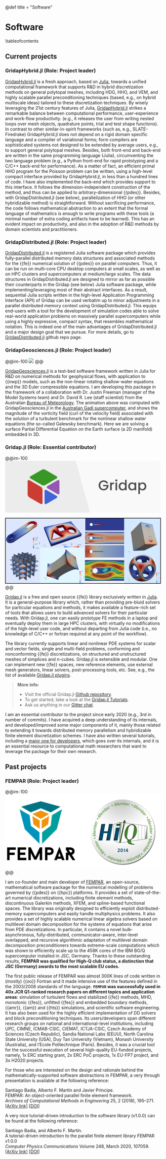 @def title = "Software"

# Software

\tableofcontents

## Current projects 

### GridapHybrid.jl (Role: Project leader)

[GridapHybrid.jl](https://github.com/gridap/GridapHybrid.jl) is a fresh approach, based on [Julia](https://julialang.org/), towards  a unified computational framework that supports R&D in hybrid discretization methods on general polytopal meshes, including HDG, HHO, and VEM, and highly scalable parallel preconditioning techniques (based, e.g., on hybrid multiscale ideas) tailored to these discretization techniques. 
By wisely leveraging the 21st century features of Julia, [GridapHybrid.jl](https://github.com/gridap/GridapHybrid.jl) strikes a remarkable balance between computational performance, user-experience and work-flow productivity.
(e.g., it releases the user from writing nested loops over mesh objects, quadrature points, trial and test shape functions). 
In contrast to other similar-in-spirit frameworks (such as, e.g., SLATE-Firedrake) 
GridapHybrid.jl does not depend on a rigid domain specific language and a compiler of variational forms; form compilers are sophisticated systems not designed to be extended by average users, e.g., to support general polytopal meshes. Besides, both front-end and back-end are written in the same programming language (Julia), circumventing the two language problem (e.g., a Python front-end for rapid prototyping and a C/C++ back-end for performance). 
As a matter of fact, an efficient primal HHO program for the Poisson problem can be written, using a high-level compact interface provided by GridapHybrid.jl, in less than a hundred lines of code. I have also implemented the back-end which provides support to this interface. It follows the dimension-independent construction of the method, and thus can be applied to arbitrary-dimensional {{pdes}}.  Besides, with GridapDistributed.jl (see below), parallelization of HHO (or other hybridizable method) is straightforward. Without sacrificing performance, the code follows mathematical abstraction to an extent that the formal language of mathematics is enough to write programs with these tools (a minimal number of extra coding artifacts have to be learned). This has an evident impact on productivity, and also in the adoption of R&D methods by domain scientists and practitioners. 

### GridapDistributed.jl (Role: Project leader)

[GridapDistributed.jl](https://github.com/gridap/GridapDistributed.jl) is a registered Julia software package which provides 
fully-parallel distributed memory data structures and associated methods
for the {{fe}} numerical solution of {{pdes}} on parallel computers. Thus, it can be run on multi-core CPU desktop computers at small scales, as well as on HPC clusters and supercomputers at medium/large scales. The data structures in GridapDistributed.jl are designed to mirror as far as possible their counterparts in the Gridap (see below) Julia software package, while implementing/leveraging most of their abstract interfaces. As a result, sequential Julia scripts written in the high-level Application Programming Interface (API) of Gridap can be used verbatim up to minor adjustments in a parallel distributed memory context using GridapDistributed.jl.
This equips end-users with a tool for the development of simulation codes able to solve real-world application problems on massively parallel supercomputers while using a highly expressive, compact syntax, that resembles mathematical notation. This is indeed one of the main advantages of GridapDistributed.jl and a major design goal that we pursue. For more details, go to [GridapDistributed.jl](https://github.com/gridap/GridapDistributed.jl) github repo page.

### GridapGeosciences.jl (Role: Project leader)

@@im-100
![](/assets/NSWE_48x48_1_trapezoidal_dt_480_tau_dtdiv2.gif)
@@

[GridapGeosciences.jl](https://github.com/gridapapps/GridapGeosciences.jl) is a test-bed software  framework written in Julia for R\&D on numerical methods for geophysical flows, with application to {{nwp}} models,
such as the non-linear rotating shallow-water equations and the 3D Euler compressible equations. I am developing this package in the framework of a collaboration with Dr. Justin Freeman (manager of the Model Systems team) and Dr. David R. Lee (staff scientist) from the Australian [Bureau of Meteorology](http://www.bom.gov.au/). The animation above was computed with GridapGeosciences.jl in the [Australian Gadi supercomputer](https://nci.org.au/our-systems/hpc-systems), and shows the magnitude of the vorticity field (curl of the velocity field) associated with the solution of a turbulent benchmark 
for the nonlinear shallow water equations (the so-called Galewsky benchmark). Here we are solving a surface Partial Differential  Equation on the Earth surface (a 2D manifold) embedded in 3D. 

### Gridap.jl (Role: Essential contributor)

@@im-100
![](/assets/gridap-banner.png)

![](/assets/fig_gridap_intro.png)
@@

[Gridap.jl](https://github.com/gridap/Gridap.jl) is a free and open source {{fe}} library exclusively written in [Julia](https://julialang.org/). It is a general-purpose library which, rather than providing pre-bluid solvers for particular equations and methods, it makes available a feature-rich set of tools that allows users to build advanced solvers for their particular needs. With Gridap.jl, one can easily prototype FE methods in a laptop and eventually deploy them in large HPC clusters, with virtually no modifications of the high-level user code, and without departing from Julia code (i.e., no knowledge of C/C++ or fortran required at any point of the workflow).

The library currently supports linear and nonlinear PDE systems for scalar and vector fields, single and multi-field problems, conforming and nonconforming {{fe}} discretizations, on structured and unstructured meshes of simplices and n-cubes. Gridap.jl is extensible and modular. One can implement new {{fe}} spaces, new reference elements, use external mesh generators, linear solvers, post-processing tools, etc. See, e.g., the list of available [Gridap.jl plugins](https://github.com/gridap/Gridap.jl#plugins).

> **More info:**
> - Visit the official Gridap.jl [Github repository](https://github.com/gridap/Gridap.jl).
> - To get started, take a look at the [Gridap.jl Tutorials](https://gridap.github.io/Tutorials/stable/).
> - Ask us anything in our [Gitter chat](https://gitter.im/Gridap-jl/community).

I am an essential contributor to the project since early 2020 (e.g., 3rd in number of commits). I have acquired a deep understanding of its internals, and developed/improved some major components of it, mainly those related to extending it towards distributed memory parallelism and hybridizable finite element discretization schemes. I have also written several tutorials, including a [major one for developers](https://gridap.github.io/Tutorials/dev/pages/t013_poisson_dev_fe/), which goes over its internals, and it is an essential resource to computational math researchers that want to leverage the package for their own research. 

## Past projects 

### FEMPAR (Role: Project leader)

@@im-100
![](/assets/fempar-banner.png)
@@

I am co-founder and main developer of [FEMPAR](https://github.com/fempar/fempar), an open-source, mathematical software package for the numerical modelling of problems governed by {{pdes}} on {{hpc}} platforms. It provides a set of state-of-the-art numerical discretizations, including finite element methods, discontinuous Galerkin methods, XFEM, and spline-based functional spaces. The library was originally designed to efficiently exploit distributed-memory supercomputers and easily handle multiphysics problems. It also provides a set of highly scalable numerical linear algebra solvers based on multilevel domain decomposition for the systems of equations that arise from PDE discretizations. In particular, it contains a novel bulk-asynchronous, fully-distributed, communicator-aware, inter-level overlapped, and recursive algorithmic adaptation of multilevel domain decomposition preconditioners towards extreme-scale computations which was shown to efficiently scale up to the 458K cores of the IBM BG/Q supercomputer installed in JSC, Germany. Thanks to these outstanding results, **FEMPAR was qualified for High-Q club status, a distinction that JSC (Germany) awards to the most scalable EU codes.**

The first public release of FEMPAR was almost 300K lines of code written in (mostly) {{oo}} Fortran and it made intensive use of the features defined in the 2003/2008 standards of the language. **`FEMPAR` was successfully used in 40x JCR Q1-ranked research papers on different topics and application areas**: simulation of turbulent flows and stabilized {{fe}} methods, MHD, monotonic {{fes}}, unfitted {{fes}} and embedded boundary methods, {{amr}}, {{am}} and {{hts}} simulations, and scientific software engineering. It has also been used for the highly efficient implementation of DD solvers  and block preconditioning techniques. Its users/developers span different research groups on national and international-level institutions, including UPC, CIMNE, ICMAB-CSIC, CIEMAT, ICTJA-CSIC, Czech Academy of Sciences (Czech Republic), Sandia National Labs (EEUU), North Carolina State University (USA), Duy Tan University (Vietnam),  Monash University (Australia), and l’Ecole Politechnique (Paris). Besides, it was a crucial tool for the successful execution of several high-quality EU-funded projects, namely, 1x ERC starting grant, 2x ERC PoC projects, 1x EU-FP7 project, and 3x H2020 projects.

For those who are interested on the design and rationale behind the mathematically-supported software abstractions in FEMPAR, a very through presentation is available at the following reference:

Santiago Badia, Alberto F. Martín and Javier Principe. \
FEMPAR: An object-oriented parallel finite element framework. \
*Archives of Computational Methods in Engineering* 25, 2 (2018), 195–271. \
[[ArXiv link]](https://arxiv.org/abs/1708.01773) [[DOI]](https://link.springer.com/article/10.1007%2Fs11831-017-9244-1)


A very nice tutorial-driven introduction to the software library (v1.0.0) can be found at the following reference:

Santiago Badia, and Alberto F. Martín. \
A tutorial-driven introduction to the parallel finite element library FEMPAR v1.0.0 \
*Computer Physics Communications* Volume 248, March 2020, 107059. \
[[ArXiv link]](https://arxiv.org/abs/1908.00891) [[DOI]](https://www.sciencedirect.com/science/article/pii/S0010465519303832)
